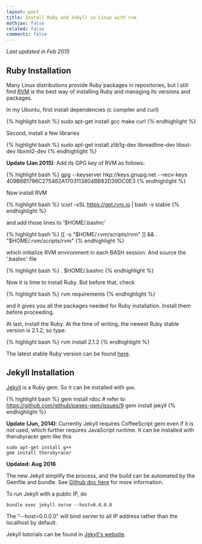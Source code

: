 ```yaml
---
layout: post
title: Install Ruby and Jekyll in Linux with rvm
mathjax: false
related: false
comments: false
---
```


_Last updated in Feb 2015_


## Ruby Installation

Many Linux distributions provide Ruby packages in repositories, but I still find [RVM](http://rvm.io) is the best way of installing Ruby and managing its versions and packages. 

In my Ubuntu, first install dependencies (c compiler and curl)

{% highlight bash %}
sudo apt-get install gcc make curl
{% endhighlight %}

Second, install a few libraries

{% highlight bash %}
sudo apt-get install zlib1g-dev libreadline-dev libssl-dev libxml2-dev
{% endhighlight %}


__Update (Jan 2015)__: Add its GPG key of RVM as follows: 

{% highlight bash %}
gpg --keyserver hkp://keys.gnupg.net --recv-keys 409B6B1796C275462A1703113804BB82D39DC0E3
{% endhighlight %}

Now install RVM 

{% highlight bash %}
\curl -sSL https://get.rvm.io | bash -s stable
{% endhighlight %}

and add those lines to '$HOME/.bashrc'

{% highlight bash %}
[[ -s "$HOME/.rvm/scripts/rvm" ]] && . "$HOME/.rvm/scripts/rvm"
{% endhighlight %}

which initialize RVM environment in each BASH session. And source the '.bashrc' file

{% highlight bash %}
. $HOME/.bashrc
{% endhighlight %}

Now it is time to install Ruby. But before that, check 

{% highlight bash %}
rvm requirements
{% endhighlight %}

and it gives you all the packages needed for Ruby installation. Install them before proceeding. 

At last, install the Ruby. At the time of writing, the newest Ruby stable version is 2.1.2, so type: 

{% highlight bash %}
rvm install 2.1.2
{% endhighlight %}

The latest stable Ruby version can be found [here](https://www.ruby-lang.org/en/downloads/). 


## Jekyll Installation 

[Jekyll](http://jekyllrb.com) is a Ruby gem. So it can be installed with `gem`. 

{% highlight bash %}
gem install rdoc  # refer to https://github.com/github/pages-gem/issues/9
gem install jekyll
{% endhighlight %}

**Update (Jun, 2014)**: Currently Jekyll requires CoffeeScript gem even if it is not used, which further requires JavaScript runtime. It can be installed with therubyracer gem like this 

```
sudo apt-get install g++
gem install therubyracer
```

__Updated: Aug 2016__

The new Jekyll simplify the process, and the build can be automated by the Gemfile and bundle. See [Github doc here](https://help.github.com/articles/setting-up-your-github-pages-site-locally-with-jekyll) for more information. 

To run Jekyll with a public IP, do 

```
bundle exec jekyll serve --host=0.0.0.0
```

The "--host=0.0.0.0" will bind server to all IP address rather than the localhost by default. 

Jekyll tutorials can be found in [Jekyll's website](http://jekyllrb.com/).
